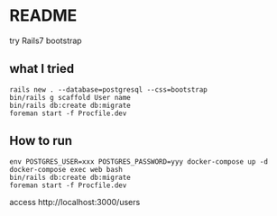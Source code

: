 # README

try Rails7 bootstrap

## what I tried

```
rails new . --database=postgresql --css=bootstrap
bin/rails g scaffold User name
bin/rails db:create db:migrate
foreman start -f Procfile.dev
```

## How to run
```
env POSTGRES_USER=xxx POSTGRES_PASSWORD=yyy docker-compose up -d
docker-compose exec web bash
bin/rails db:create db:migrate
foreman start -f Procfile.dev
```

access http://localhost:3000/users
